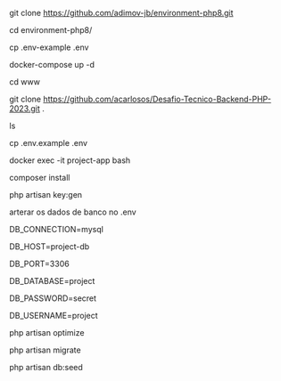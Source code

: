 git clone https://github.com/adimov-jb/environment-php8.git

cd environment-php8/

cp .env-example .env

docker-compose up -d

cd www

git clone https://github.com/acarlosos/Desafio-Tecnico-Backend-PHP-2023.git .

ls

cp .env.example .env

docker exec -it project-app bash

composer install

php artisan key:gen

arterar os dados de banco no .env

DB_CONNECTION=mysql

DB_HOST=project-db

DB_PORT=3306

DB_DATABASE=project

DB_PASSWORD=secret

DB_USERNAME=project

php artisan optimize

php artisan migrate

php artisan db:seed
